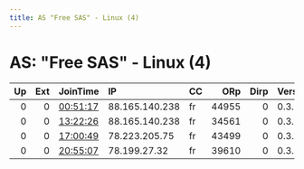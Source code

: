 ```yaml
---
title: AS "Free SAS" - Linux (4)
---
```


# AS: "Free SAS" - Linux (4)

|   Up |   Ext | JoinTime                                                                                            | IP             | CC   |   ORp |   Dirp | Version   | Contact   | Nickname      |   eFamMembers |
|-----:|------:|:----------------------------------------------------------------------------------------------------|:---------------|:-----|------:|-------:|:----------|:----------|:--------------|--------------:|
|    0 |     0 | [00:51:17](https://metrics.torproject.org/rs.html#details/FA66FF2EB6D5CCDF46A8507452C031973FBE606B) | 88.165.140.238 | fr   | 44955 |      0 | 0.3.2.10  | None      | UbuntuCore228 |             1 |
|    0 |     0 | [13:22:26](https://metrics.torproject.org/rs.html#details/A7140998F4A1DFAE2DE94FC5C56A86FB3EF285AB) | 88.165.140.238 | fr   | 34561 |      0 | 0.3.2.10  | None      | UbuntuCore228 |             1 |
|    0 |     0 | [17:00:49](https://metrics.torproject.org/rs.html#details/38F76C21D3750765DB199D8160DCDAC2D03421EF) | 78.223.205.75  | fr   | 43499 |      0 | 0.3.2.10  | None      | UbuntuCore228 |             1 |
|    0 |     0 | [20:55:07](https://metrics.torproject.org/rs.html#details/69CA09E0B4C7B4D31B6264311BB668067379390A) | 78.199.27.32   | fr   | 39610 |      0 | 0.3.2.10  | None      | UbuntuCore231 |             1 |
